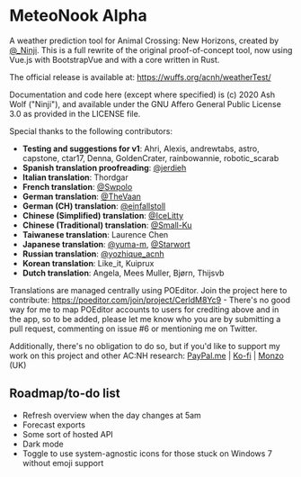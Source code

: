 # MeteoNook Alpha

A weather prediction tool for Animal Crossing: New Horizons, created by [@_Ninji](https://twitter.com/_Ninji). This is a full rewrite of the original proof-of-concept tool, now using Vue.js with BootstrapVue and with a core written in Rust.

The official release is available at: https://wuffs.org/acnh/weatherTest/

Documentation and code here (except where specified) is (c) 2020 Ash Wolf ("Ninji"), and available under the GNU Affero General Public License 3.0 as provided in the LICENSE file.

Special thanks to the following contributors:

- **Testing and suggestions for v1**: Ahri, Alexis, andrewtabs, astro, capstone, ctar17, Denna, GoldenCrater, rainbowannie, robotic_scarab
- **Spanish translation proofreading**: [@jerdieh](https://twitter.com/jerdieh)
- **Italian translation**: Thordgar
- **French translation**: [@Swpolo](https://github.com/Swpolo)
- **German translation**: [@TheVaan](https://github.com/TheVaan)
- **German (CH) translation**: [@einfallstoll](https://github.com/einfallstoll)
- **Chinese (Simplified) translation**: [@IceLitty](https://github.com/IceLitty)
- **Chinese (Traditional) translation**: [@Small-Ku](https://github.com/Small-Ku)
- **Taiwanese translation**: Laurence Chen
- **Japanese translation**: [@yuma-m](https://github.com/yuma-m), [@Starwort](https://github.com/Starwort)
- **Russian translation**: [@yozhique_acnh](https://twitter.com/yozhique_acnh)
- **Korean translation**: Like_it, Kuiprux
- **Dutch translation**: Angela, Mees Muller, Bjørn, Thijsvb

Translations are managed centrally using POEditor. Join the project here to contribute: https://poeditor.com/join/project/CerldM8Yc9 - There's no good way for me to map POEditor accounts to users for crediting above and in the app, so to be added, please let me know who you are by submitting a pull request, commenting on issue #6 or mentioning me on Twitter.

Additionally, there's no obligation to do so, but if you'd like to support my work on this project and other AC:NH research: [PayPal.me](https://paypal.me/trashcurl) | [Ko-fi](https://ko-fi.com/ninji_) | [Monzo](https://monzo.me/ninji) (UK)

## Roadmap/to-do list

- Refresh overview when the day changes at 5am
- Forecast exports
- Some sort of hosted API
- Dark mode
- Toggle to use system-agnostic icons for those stuck on Windows 7 without emoji support
